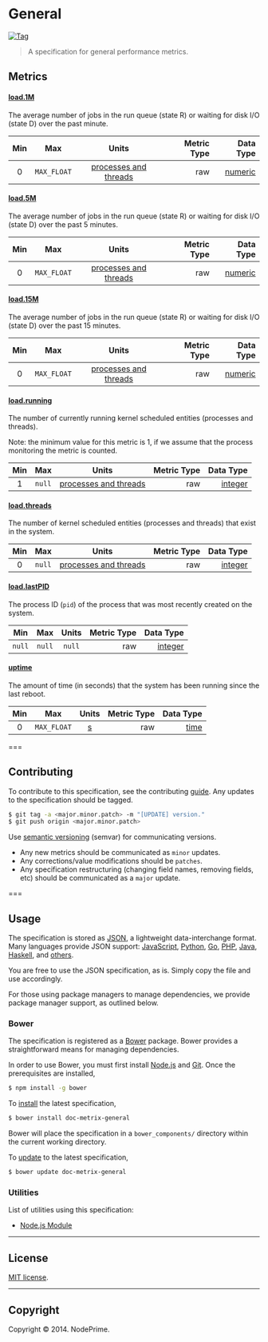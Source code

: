 General
===
[![Tag][git-tag-image]][git-tag-url]

> A specification for general performance metrics.


## Metrics

#### [load.1M](http://linux.die.net/man/5/proc)

The average number of jobs in the run queue (state R) or waiting for disk I/O (state D) over the past minute.

Min | Max | Units | Metric Type | Data Type 
:---: | :---: | :---: | ---: | ---: |
0 | `MAX_FLOAT` | [processes and threads](https://github.com/doc-metrix/units#processes-and-threads) | raw | [numeric](https://github.com/doc-metrix/data-types#numeric)


#### [load.5M](http://linux.die.net/man/5/proc)

The average number of jobs in the run queue (state R) or waiting for disk I/O (state D) over the past 5 minutes.

Min | Max | Units | Metric Type | Data Type 
:---: | :---: | :---: | ---: | ---: |
0 | `MAX_FLOAT` | [processes and threads](https://github.com/doc-metrix/units#processes-and-threads) | raw | [numeric](https://github.com/doc-metrix/data-types#numeric)


#### [load.15M](http://linux.die.net/man/5/proc)

The average number of jobs in the run queue (state R) or waiting for disk I/O (state D) over the past 15 minutes.

Min | Max | Units | Metric Type | Data Type 
:---: | :---: | :---: | ---: | ---: |
0 | `MAX_FLOAT` | [processes and threads](https://github.com/doc-metrix/units#processes-and-threads) | raw | [numeric](https://github.com/doc-metrix/data-types#numeric)


#### [load.running](http://linux.die.net/man/5/proc)

The number of currently running kernel scheduled entities (processes and threads).

Note: the minimum value for this metric is 1, if we assume that the process monitoring the metric is counted.

Min | Max | Units | Metric Type | Data Type 
:---: | :---: | :---: | ---: | ---: |
1 | `null` | [processes and threads](https://github.com/doc-metrix/units#processes-and-threads) | raw | [integer](https://github.com/doc-metrix/data-types#integer)


#### [load.threads](http://linux.die.net/man/5/proc)

The number of kernel scheduled entities (processes and threads) that exist in the system.

Min | Max | Units | Metric Type | Data Type 
:---: | :---: | :---: | ---: | ---: |
0 | `null` | [processes and threads](https://github.com/doc-metrix/units#processes-and-threads) | raw | [integer](https://github.com/doc-metrix/data-types#integer)


#### [load.lastPID](http://linux.die.net/man/5/proc)

The process ID (`pid`) of the process that was most recently created on the system.

Min | Max | Units | Metric Type | Data Type 
:---: | :---: | :---: | ---: | ---: |
`null` | `null` | `null` | raw | [integer](https://github.com/doc-metrix/data-types#integer)


#### [uptime](http://linux.die.net/man/5/proc)

The amount of time (in seconds) that the system has been running since the last reboot.

Min | Max | Units | Metric Type | Data Type 
:---: | :---: | :---: | ---: | ---: |
0 | `MAX_FLOAT` | [s](https://github.com/doc-metrix/units#s) | raw | [time](https://github.com/doc-metrix/data-types#time)


===
## Contributing

To contribute to this specification, see the contributing [guide](https://github.com/doc-metrix/contributing). Any updates to the specification should be tagged.

``` bash
$ git tag -a <major.minor.patch> -m "[UPDATE] version."
$ git push origin <major.minor.patch>
```

Use [semantic versioning](http://semver.org/) (semvar) for communicating versions.

*	Any new metrics should be communicated as `minor` updates.
*	Any corrections/value modifications should be `patches`.
* 	Any specification restructuring (changing field names, removing fields, etc) should be communicated as a `major` update.


===
## Usage

The specification is stored as [JSON](http://json.org/), a lightweight data-interchange format. Many languages provide JSON support: [JavaScript](http://www.json.org/js.html), [Python](https://docs.python.org/2/library/json.html), [Go](http://golang.org/pkg/encoding/json/), [PHP](http://php.net/manual/en/book.json.php), [Java](http://json.org/java/), [Haskell](http://hackage.haskell.org/package/json), and [others](http://json.org/).

You are free to use the JSON specification, as is. Simply copy the file and use accordingly.

For those using package managers to manage dependencies, we provide package manager support, as outlined below.


### Bower

The specification is registered as a [Bower](http://bower.io) package. Bower provides a straightforward means for managing dependencies.

In order to use Bower, you must first install [Node.js](http://nodejs.org/) and [Git](http://git-scm.com/book/en/Getting-Started-Installing-Git). Once the prerequisites are installed,

``` bash
$ npm install -g bower
```

To [install](http://bower.io/docs/api/#install) the latest specification,

``` bash
$ bower install doc-metrix-general
```

Bower will place the specification in a `bower_components/` directory within the current working directory.

To [update](http://bower.io/docs/api/#update) to the latest specification,

``` bash
$ bower update doc-metrix-general
```


### Utilities

List of utilities using this specification:

*	[Node.js Module](https://github.com/doc-metrix/general-node)


---
## License

[MIT license](http://opensource.org/licenses/MIT). 


---
## Copyright

Copyright &copy; 2014. NodePrime.


[git-tag-image]: http://img.shields.io/github/tag/doc-metrix/general.svg
[git-tag-url]: https://github.com/doc-metrix/general/tags

